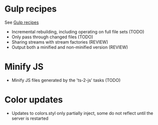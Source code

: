 # Gulp recipes

See [Gulp recipes](https://github.com/gulpjs/gulp/tree/master/docs/recipes)

* Incremental rebuilding, including operating on full file sets (TODO)
* Only pass through changed files (TODO)
* Sharing streams with stream factories (REVIEW)
* Output both a minified and non-minified version (REVIEW)

# Minify JS

* Minify JS files generated by the 'ts-2-js' tasks (TODO)

# Color updates

* Updates to colors.styl only partially inject, some do not reflect until the server is restarted
